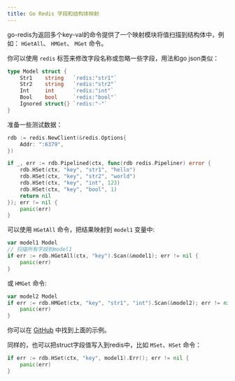 ```yaml
---
title: Go Redis 字段和结构体映射
---
```


<CoverImage title="Go Redis 字段和结构体映射" />

go-redis为返回多个key-val的命令提供了一个映射模块将值扫描到结构体中，例如：
`HGetAll`、 `HMGet`、 `MGet` 命令。

你可以使用 `redis` 标签来修改字段名称或忽略一些字段，用法和go json类似：

```go
type Model struct {
	Str1    string   `redis:"str1"`
	Str2    string   `redis:"str2"`
	Int     int      `redis:"int"`
	Bool    bool     `redis:"bool"`
	Ignored struct{} `redis:"-"`
}
```

准备一些测试数据：

```go
rdb := redis.NewClient(&redis.Options{
	Addr: ":6379",
})

if _, err := rdb.Pipelined(ctx, func(rdb redis.Pipeliner) error {
	rdb.HSet(ctx, "key", "str1", "hello")
	rdb.HSet(ctx, "key", "str2", "world")
	rdb.HSet(ctx, "key", "int", 123)
	rdb.HSet(ctx, "key", "bool", 1)
	return nil
}); err != nil {
	panic(err)
}
```

可以使用 `HGetAll` 命令，把结果映射到 `model1` 变量中:

```go
var model1 Model
// 扫描所有字段到model1
if err := rdb.HGetAll(ctx, "key").Scan(&model1); err != nil {
	panic(err)
}
```

或 `HMGet` 命令:

```go
var model2 Model
if err := rdb.HMGet(ctx, "key", "str1", "int").Scan(&model2); err != nil {
	panic(err)
}
```

你可以在 [GitHub](https://github.com/redis/go-redis/tree/master/example/scan-struct) 中找到上面的示例。

同样的，也可以把struct字段值写入到redis中，比如 `MSet`、`HSet` 命令：

```go
if err := rdb.HSet(ctx, "key", model1).Err(); err != nil {
	panic(err)
}
```
